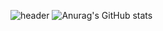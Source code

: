 ![header](https://capsule-render.vercel.app/api?text=TaehanLee&animation=fadeIn)
![Anurag's GitHub stats](https://github-readme-stats.vercel.app/api?username=TaehanLee07&show_icons=true&theme=Gradient)
